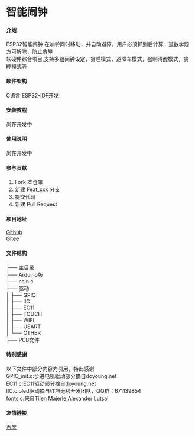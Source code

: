# 智能闹钟

#### 介绍
ESP32智能闹钟
在响铃同时移动，并自动避障，用户必须抓到后计算一道数学题方可解除，防止贪睡  
软硬件综合项目,支持多组闹钟设定，贪睡模式，避障车模式，强制清醒模式，贪睡模式等

#### 软件架构
C语言
ESP32-IDF开发

#### 安装教程

尚在开发中

#### 使用说明

尚在开发中

#### 参与贡献

1.  Fork 本仓库
2.  新建 Feat_xxx 分支
3.  提交代码
4.  新建 Pull Request

#### 项目地址
[Github](https://github.com/LBDLMOS/C005-Smart-alarm-clock)  
[Gitee](https://gitee.com/LBDLMOS/C005-Smart-alarm-clock)

#### 文件结构
├── 主目录  
├── Arduino版  
├── nain.c  
├── 驱动  
│   ├── GPIO  
│   ├── IIC  
│   ├── EC11  
│   ├── TOUCH  
│   ├── WIFI  
│   ├── USART  
│   └── OTHER  
├── PCB文件  

#### 特别感谢
以下文件中部分内容为引用，特此感谢  
GPIO_init.c:步进电机驱动部分摘自doyoung.net  
EC11.c:EC11驱动部分摘自doyoung.net  
IIC.c:oled驱动摘自红旭无线开发团队，QQ群：671139854  
fonts.c:来自Tilen Majerle,Alexander Lutsai  

#### 友情链接
[百度](https://baidu.com) 
